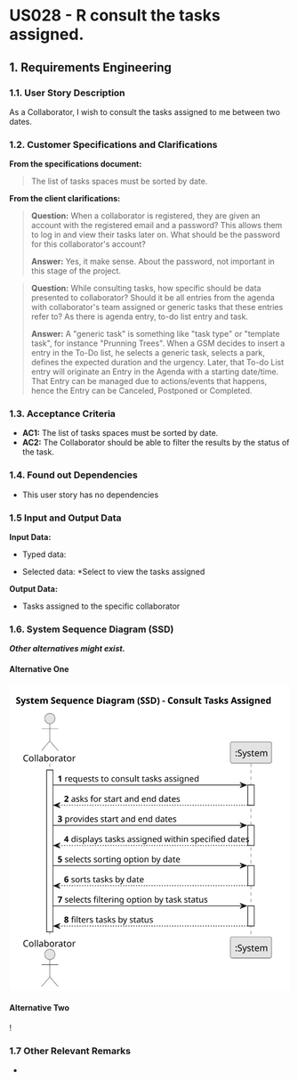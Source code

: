 # US028 - R consult the tasks assigned.

## 1. Requirements Engineering

### 1.1. User Story Description

As a Collaborator, I wish to consult the tasks assigned to me
between two dates.

### 1.2. Customer Specifications and Clarifications 

**From the specifications document:**

>	The list of tasks spaces must be sorted by date.


**From the client clarifications:**

> **Question:** When a collaborator is registered, they are given an account with the registered email and a password? This allows them to log in and view their tasks later on. What should be the password for this collaborator's account?
>
> **Answer:** Yes, it make sense.
About the password, not important in this stage of the project.

> **Question:** While consulting tasks, how specific should be data presented to collaborator? Should it be all entries from the agenda with collaborator's team assigned or generic tasks that these entries refer to? As there is agenda entry, to-do list entry and task.
>
> **Answer:** A "generic task" is something like "task type" or "template task", for instance "Prunning Trees".
When a GSM decides to insert a entry in the To-Do list, he selects a generic task, selects a park, defines the expected duration and the urgency.
Later, that To-do List entry will originate an Entry in the Agenda with a starting date/time. That Entry can be managed due to actions/events that happens, hence the Entry can be Canceled, Postponed or Completed.


### 1.3. Acceptance Criteria

* **AC1:** The list of tasks spaces must be sorted by date.
* **AC2:** The Collaborator should be able to filter the results by the
  status of the task.

### 1.4. Found out Dependencies

* This user story has no dependencies

### 1.5 Input and Output Data

**Input Data:**

* Typed data:
	
* Selected data:
  *Select to view the tasks assigned

**Output Data:**

* Tasks assigned to the specific collaborator

### 1.6. System Sequence Diagram (SSD)

**_Other alternatives might exist._**

#### Alternative One

![System Sequence Diagram - Alternative One](svg/us028-system-sequence-diagram-alternative-one.svg)

#### Alternative Two

!

### 1.7 Other Relevant Remarks

* 